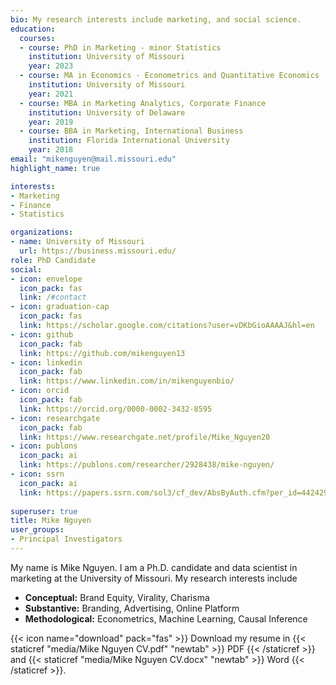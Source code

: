 ```yaml
---
bio: My research interests include marketing, and social science.
education:
  courses:
  - course: PhD in Marketing - minor Statistics
    institution: University of Missouri
    year: 2023
  - course: MA in Economics - Econometrics and Quantitative Economics
    institution: University of Missouri
    year: 2021
  - course: MBA in Marketing Analytics, Corporate Finance
    institution: University of Delaware
    year: 2019
  - course: BBA in Marketing, International Business
    institution: Florida International University
    year: 2018
email: "mikenguyen@mail.missouri.edu"
highlight_name: true

interests:
- Marketing
- Finance
- Statistics

organizations:
- name: University of Missouri
  url: https://business.missouri.edu/
role: PhD Candidate
social:
- icon: envelope
  icon_pack: fas
  link: /#contact
- icon: graduation-cap
  icon_pack: fas
  link: https://scholar.google.com/citations?user=vDKbGioAAAAJ&hl=en
- icon: github
  icon_pack: fab
  link: https://github.com/mikenguyen13
- icon: linkedin
  icon_pack: fab
  link: https://www.linkedin.com/in/mikenguyenbio/
- icon: orcid
  icon_pack: fab
  link: https://orcid.org/0000-0002-3432-8595
- icon: researchgate
  icon_pack: fab
  link: https://www.researchgate.net/profile/Mike_Nguyen20
- icon: publons
  icon_pack: ai
  link: https://publons.com/researcher/2928438/mike-nguyen/
- icon: ssrn
  icon_pack: ai
  link: https://papers.ssrn.com/sol3/cf_dev/AbsByAuth.cfm?per_id=4424295
  
superuser: true
title: Mike Nguyen
user_groups:
- Principal Investigators
---
```


My name is Mike Nguyen. I am a Ph.D. candidate and data scientist in marketing at the University of Missouri. My research interests include   

 * **Conceptual:** Brand Equity, Virality, Charisma  
 * **Substantive:** Branding, Advertising, Online Platform
 * **Methodological:** Econometrics, Machine Learning, Causal Inference

{{< icon name="download" pack="fas" >}} Download my resume in {{< staticref "media/Mike Nguyen CV.pdf" "newtab" >}} PDF {{< /staticref >}} and {{< staticref "media/Mike Nguyen CV.docx" "newtab" >}} Word {{< /staticref >}}.

